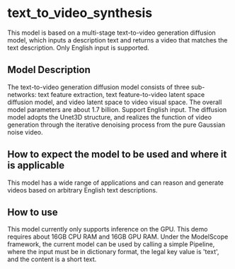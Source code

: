# text_to_video_synthesis
This model is based on a multi-stage text-to-video generation diffusion model, which inputs a description text and returns a video that matches the text description. Only English input is supported.
## Model Description
The text-to-video generation diffusion model consists of three sub-networks: text feature extraction, text feature-to-video latent space diffusion model, and video latent space to video visual space. The overall model parameters are about 1.7 billion. Support English input. The diffusion model adopts the Unet3D structure, and realizes the function of video generation through the iterative denoising process from the pure Gaussian noise video.
## How to expect the model to be used and where it is applicable
This model has a wide range of applications and can reason and generate videos based on arbitrary English text descriptions. 
## How to use
This model currently only supports inference on the GPU. This demo requires about 16GB CPU RAM and 16GB GPU RAM. Under the ModelScope framework, the current model can be used by calling a simple Pipeline, where the input must be in dictionary format, the legal key value is 'text', and the content is a short text. 
